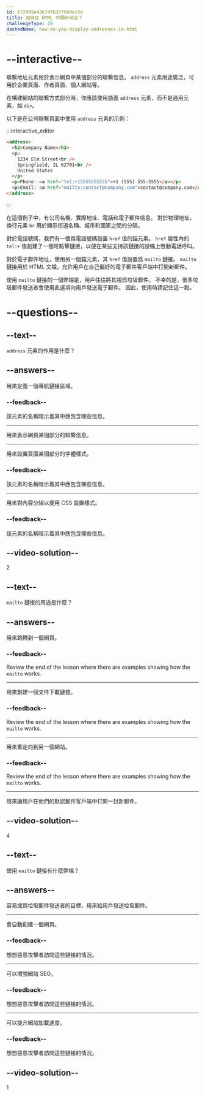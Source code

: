 ```yaml
---
id: 672995e43674fb3775b9ec5d
title: 如何在 HTML 中顯示地址？
challengeType: 19
dashedName: how-do-you-display-addresses-in-html
---
```


# --interactive--

聯繫地址元素用於表示網頁中某個部分的聯繫信息。 `address` 元素用途廣泛，可用於企業頁面、作者頁面、個人網站等。

在構建網站的聯繫方式部分時，你應該使用語義 `address` 元素，而不是通用元素，如 `div`。

以下是在公司聯繫頁面中使用 `address` 元素的示例：

:::interactive_editor

```html
<address>
  <h2>Company Name</h2>
  <p>
    1234 Elm Street<br />
    Springfield, IL 62701<br />
    United States
  </p>
  <p>Phone: <a href="tel:+15555555555">+1 (555) 555-5555</a></p>
  <p>Email: <a href="mailto:contact@company.com">contact@company.com</a></p>
</address>
```

:::

在這個例子中，有公司名稱、實際地址、電話和電子郵件信息。 對於物理地址，換行元素 `br` 用於顯示街道名稱、城市和國家之間的分隔。

對於電話號碼，我們有一個爲電話號碼設置 `href` 值的錨元素。 `href` 屬性內的 `tel:+` 值創建了一個可點擊鏈接，以便在某些支持該鏈接的設備上啓動電話呼叫。

對於電子郵件地址，使用另一個錨元素，其 `href` 值設置爲 `mailto` 鏈接。 `mailto` 鏈接用於 HTML 文檔，允許用戶在自己偏好的電子郵件客戶端中打開新郵件。

使用 `mailto` 鏈接的一個弊端是，用戶往往將其視爲垃圾郵件。 不幸的是，很多垃圾郵件發送者會使用此選項向用戶發送電子郵件。 因此，使用時請記住這一點。

# --questions--

## --text--

`address` 元素的作用是什麼？

## --answers--

用來定義一個導航鏈接區域。

### --feedback--

該元素的名稱暗示着其中應包含哪些信息。

---

用來表示網頁某個部分的聯繫信息。

---

用來設置頁面某個部分的字體樣式。

### --feedback--

該元素的名稱暗示着其中應包含哪些信息。

---

用來對內容分組以便用 CSS 設置樣式。

### --feedback--

該元素的名稱暗示着其中應包含哪些信息。

## --video-solution--

2

## --text--

`mailto` 鏈接的用途是什麼？

## --answers--

用來跳轉到一個網頁。

### --feedback--

Review the end of the lesson where there are examples showing how the `mailto` works.

---

用來創建一個文件下載鏈接。

### --feedback--

Review the end of the lesson where there are examples showing how the `mailto` works.

---

用來重定向到另一個網站。

### --feedback--

Review the end of the lesson where there are examples showing how the `mailto` works.

---

用來讓用戶在他們的默認郵件客戶端中打開一封新郵件。

## --video-solution--

4

## --text--

使用 `mailto` 鏈接有什麼弊端？

## --answers--

容易成爲垃圾郵件發送者的目標，用來給用戶發送垃圾郵件。

---

會自動創建一個網頁。

### --feedback--

想想惡意攻擊者訪問這些鏈接的情況。

---

可以增強網站 SEO。

### --feedback--

想想惡意攻擊者訪問這些鏈接的情況。

---

可以提升網站加載速度。

### --feedback--

想想惡意攻擊者訪問這些鏈接的情況。

## --video-solution--

1
